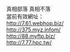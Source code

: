 真相部落 真相不落<br>
當前有效網址：<br>
http://7.61.webhop.biz/<br>
http://375.myz.infom/<br>
http://88.myftp.biz/<br>
http://7.77.hpc.tw/<br>
